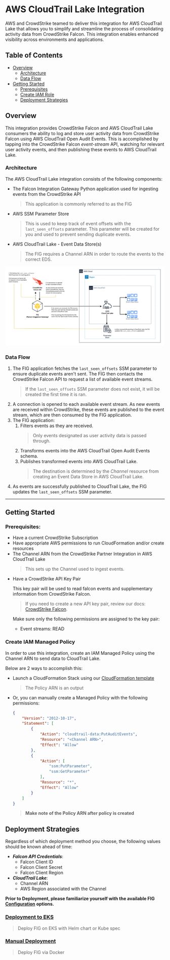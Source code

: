 # AWS CloudTrail Lake Integration
AWS and CrowdStrike teamed to deliver this integration for AWS CloudTrail Lake that allows you to simplify and streamline the process of consolidating activity data from CrowdStrike Falcon. This integration enables enhanced visibility across environments and applications.

## Table of Contents
* [Overview](#overview)
  * [Architecture](#architecture)
  * [Data Flow](#data-flow)
* [Getting Started](#getting-started)
  * [Prerequisites](#prerequisites)
  * [Create IAM Role](#create-iam-role)
  * [Deployment Strategies](#deployment-strategies)
## Overview
This integration provides CrowdStrike Falcon and AWS CloudTrail Lake consumers the ability to log and store
user activity data from CrowdStrike Falcon using AWS CloudTrail Open Audit Events. This is accomplished by tapping
into the CrowdStrike Falcon *event-stream* API, watching for relevant user activity events, and then publishing
these events to AWS CloudTrail Lake.

### Architecture
The AWS CloudTrail Lake integration consists of the following components:
* The Falcon Integration Gateway Python application used for ingesting events from the CrowdStrike API
  > This application is commonly referred to as the FIG
* AWS SSM Parameter Store
  > This is used to keep track of event offsets with the `last_seen_offsets` parameter. This parameter
  will be created for you and used to prevent sending duplicate events.
* AWS CloudTrail Lake - Event Data Store(s)
  > The FIG requires a Channel ARN in order to route the events to the correct EDS.

![AWS CloudTrail FIG Architectural Diagram](./assets/aws-cloudtrail-lake-architecture.png)

### Data Flow
1. The FIG application fetches the `last_seen_offsets` SSM parameter to ensure duplicate events aren't sent. The FIG then contacts the CrowdStrike Falcon API to request a list of available event streams.
    > If the `last_seen_offsets` SSM parameter does not exist, it will be created the first time it is ran.
2. A connection is opened to each available event stream. As new events are received within CrowdStrike,
these events are published to the event stream, which are then consumed by the FIG application.
3. The FIG application:
    1. Filters events as they are received.
        > Only events designated as user activity data is passed through.
    2. Transforms events into the AWS CloudTrail Open Audit Events schema.
    3. Publishes transformed events into AWS CloudTrail Lake.
        > The destination is determined by the *Channel* resource from creating an Event Data Store in
        AWS CloudTrail Lake.
4. As events are successfully published to CloudTrail Lake, the FIG updates the `last_seen_offsets` SSM parameter.
----------

## Getting Started
### Prerequisites:
* Have a current CrowdStrike Subscription
* Have appropriate AWS permissions to run CloudFormation and/or create resources
* The Channel ARN from the CrowdStrike Partner Integration in AWS CloudTrail Lake
  > This sets up the Channel used to ingest events.
- Have a CrowdStrike API Key Pair

    This key pair will be used to read falcon events and supplementary information from CrowdStrike Falcon.
    > If you need to create a new API key pair, review our docs: [CrowdStrike Falcon](https://falcon.crowdstrike.com/support/api-clients-and-keys).

    Make sure only the following permissions are assigned to the key pair:
    * Event streams: READ

### Create IAM Managed Policy
In order to use this integration, create an IAM Managed Policy using the Channel ARN to send data to
CloudTrail Lake.

Below are 2 ways to accomplish this:
- Launch a CloudFormation Stack using our [CloudFormation template](./assets/cs-integration-policy.yaml)
    > The Policy ARN is an output
- Or, you can manually create a Managed Policy with the following permissions:
    ```json
    {
        "Version": "2012-10-17",
        "Statement": [
            {
                "Action": "cloudtrail-data:PutAuditEvents",
                "Resource": "<Channel ARN>",
                "Effect": "Allow"
            },
            {
                "Action": [
                    "ssm:PutParameter",
                    "ssm:GetParameter"
                ],
                "Resource": "*",
                "Effect": "Allow"
            }
        ]
    }
    ```

    > **Make note of the Policy ARN after policy is created**

## Deployment Strategies
Regardless of which deployment method you choose, the following values should be known ahead of time:

- ***Falcon API Credentials***:
    - Falcon Client ID
    - Falcon Client Secret
    - Falcon Client Region
- ***CloudTrail Lake***:
    - Channel ARN
    - AWS Region associated with the Channel

**Prior to Deployment, please familiarize yourself with the available FIG [Configuration](https://github.com/CrowdStrike/falcon-integration-gateway/tree/main/config/config.ini) options.**


### [Deployment to EKS](https://github.com/CrowdStrike/falcon-integration-gateway/tree/main/docs/cloudtrail-lake/eks)
> Deploy FIG on EKS with Helm chart or Kube spec
### [Manual Deployment](https://github.com/CrowdStrike/falcon-integration-gateway/tree/main/docs/cloudtrail-lake/manual)
> Deploy FIG via Docker
